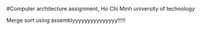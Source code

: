 #Computer architecture assignment, Ho Chi Minh university of technology
<p>Merge sort using assemblyyyyyyyyyyyyyyy!!!!!</p>